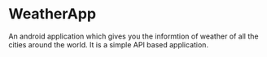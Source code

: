 # WeatherApp
An android application which gives you the informtion of weather of all the cities around the world.
It is a simple API based application.
